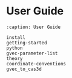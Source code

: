 # User Guide

```{toctree}
:caption: User Guide

install
getting-started
python
gvec-parameter-list
theory
coordinate-conventions
gvec_to_cas3d
```
